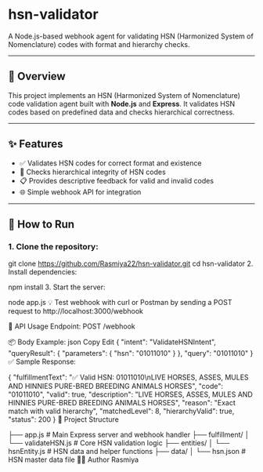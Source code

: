 # hsn-validator

A Node.js-based webhook agent for validating HSN (Harmonized System of Nomenclature) codes with format and hierarchy checks.

---

## 📌 Overview

This project implements an HSN (Harmonized System of Nomenclature) code validation agent built with **Node.js** and **Express**. It validates HSN codes based on predefined data and checks hierarchical correctness.

---

## ✨ Features

- ✅ Validates HSN codes for correct format and existence  
- 🧭 Checks hierarchical integrity of HSN codes  
- 📋 Provides descriptive feedback for valid and invalid codes  
- 🌐 Simple webhook API for integration  

---

## 🚀 How to Run

### 1. Clone the repository:


git clone https://github.com/Rasmiya22/hsn-validator.git
cd hsn-validator
2. Install dependencies:

npm install
3. Start the server:

node app.js
💡 Test webhook with curl or Postman by sending a POST request to http://localhost:3000/webhook

📮 API Usage
Endpoint: POST /webhook

📦 Body Example:
json
Copy
Edit
{
  "intent": "ValidateHSNIntent",
  "queryResult": {
    "parameters": {
      "hsn": "01011010"
    }
  },
  "query": "01011010"
}
✅ Sample Response:

{
  "fulfillmentText": "✅ Valid HSN: 01011010\nLIVE HORSES, ASSES, MULES AND HINNIES PURE-BRED BREEDING ANIMALS HORSES",
  "code": "01011010",
  "valid": true,
  "description": "LIVE HORSES, ASSES, MULES AND HINNIES PURE-BRED BREEDING ANIMALS HORSES",
  "reason": "Exact match with valid hierarchy",
  "matchedLevel": 8,
  "hierarchyValid": true,
  "status": 200
}
📁 Project Structure

├── app.js                   # Main Express server and webhook handler
├── fulfillment/
│   └── validateHSN.js       # Core HSN validation logic
├── entities/
│   └── hsnEntity.js         # HSN data and helper functions
├── data/
│   └── hsn.json             # HSN master data file
👩‍💻 Author
Rasmiya

